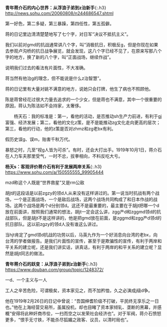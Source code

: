 ```tip
```
**青年蒋介石的内心世界：从浮浪子弟到z治新手**{:.h3}<br>
<http://news.sohu.com/20060808/n244686547.shtml>

第一好色，第二多疑，第三暴躁，第四任性，第五孤僻。

蒋的日记里边清清楚楚地写了七个字，对日军“决议不抵抗主义”。

我们以前对gmd的抗战通常讲八个字，叫“消极抗日，积极反g，但是你现在如果去参观卢沟桥的抗日战争展览，就会发现，这八个字已经不见了，在原来写那八个字的地方，换了新的八个字，叫“正面战场，继续作战”。

说明我们过去的看法有片面性，不大准确。

蒋当然有他治g的理念，但不能说是什么z治智慧”。

蒋的日记里有大量对姚不满意的地方，说她只会打牌，他生了病也不照顾他。

陈是蒋曾经花过很大力量去追求的一个少女，但是蒋也不满意，其中一个很重要的原因，蒋认为陈洁如不会持家，太奢侈。

　　杨天石：我的标准是：第一，看他的活动，是否推动sh生产力前进，有利于gj富强、经济发展；第二，看他的文化z策，是不是能推动zg文化走向更高的层次；第三，看他的行动，他的z策是否对zhmz和zg老bx有利。

假历史误g、误m，贻害千秋万代。

暴怒之时，几至“视g人皆为可杀”。有时，还会大打出手。1919年10月1日，蒋介石在人力车夫那里受气，一时不忿，拔拳相向，不料反吃大亏。

**杨天s：客观评价蒋介石有利于发展两岸关系**{:.h3}<br>
<https://www.sohu.com/a/150555555_99905444>

mzd称这个人既是“世界救星”又是rm公敌

胡jt的这段话是以前zgzy的领d人从来没有这样讲过的。第一说当时抗战有两个战场，一个是正面战场，一个是敌后战场，这两个战场共同构成了和日本作战的战场。这两个战场是两个d分别领d。这还不是最重要的，最主要在于胡jt把哪一个d放在前面讲，按照我们通常的想法，胡jt一定会这么讲，zgg产d和zggmd领d的抗战部队，但是胡jt不是这样讲的，他是把gmd放在前面，是zggmd和zgg产d领d的抗日部队。这以前zgzy的领d人没有谁这么讲过。

当hjt肯定了gmd领d抗战的功劳以后，马英九作为一个好消息向台湾的老bx，向台湾的学者做报告。是我们片面性的宣传，甚至于是欺骗性的宣传，有利于两岸和平关系的建立呢，还是我们讲实话，讲真话，有利于两岸的和平关系的建立呢？显然是胡jt同志的做法。

**青年蒋介石的跃变：从浮浪子弟到z治新手**{:.h3}<br>
<https://www.douban.com/group/topic/1248372/>

一d、一个主义与一人

工人之辛苦危险，可谓极矣，资本家见之，而不加矜恤，久之必演成j级d争。

他在1919年2月26日的日记中曾说：“吾国绅耆阶级不打破，平民终无享乐之一日也。”他在上海经营交易所，虽属投机，却也目睹了资本家倾轧、垄断的黑幕，并感概“安得将此种奸商市侩，一扫而空之以发荣社会经济也”。对于军阀，蒋介石愤怒更多，“恨手无寸铁，不能杀尽狐媚之政客、议员，以清时局也”。 

